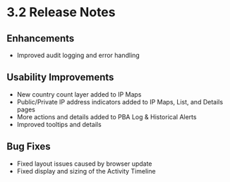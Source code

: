 [title]: # (3.2)
[tags]: # (Privileged Behavior Analytics,PBA,Release Notes,Read Me)
[priority]: # (7010)
# 3.2 Release Notes

## Enhancements

* Improved audit logging and error handling

## Usability Improvements

* New country count layer added to IP Maps
* Public/Private IP address indicators added to IP Maps, List, and Details pages
* More actions and details added to PBA Log & Historical Alerts
* Improved tooltips and details

## Bug Fixes

* Fixed layout issues caused by browser update
* Fixed display and sizing of the Activity Timeline